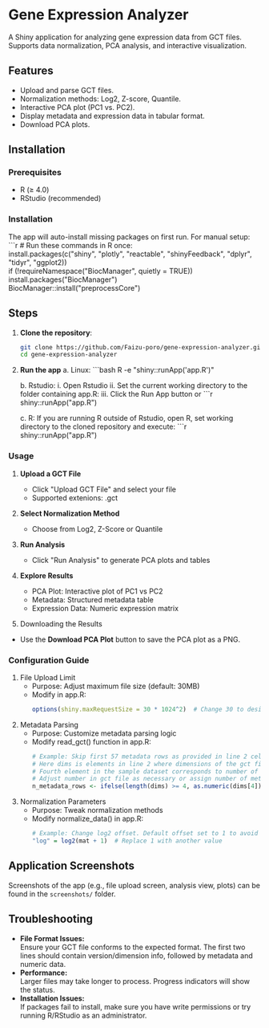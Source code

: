 # Gene Expression Analyzer

A Shiny application for analyzing gene expression data from GCT files. Supports data normalization, PCA analysis, and interactive visualization.

## Features
- Upload and parse GCT files.
- Normalization methods: Log2, Z-score, Quantile.
- Interactive PCA plot (PC1 vs. PC2).
- Display metadata and expression data in tabular format.
- Download PCA plots.

## Installation

### Prerequisites
- R (≥ 4.0)
- RStudio (recommended)

### Installation  
The app will auto-install missing packages on first run. For manual setup:  
    ```r
    # Run these commands in R once:  
    install.packages(c("shiny", "plotly", "reactable", "shinyFeedback", "dplyr", "tidyr", "ggplot2))  
    if (!requireNamespace("BiocManager", quietly = TRUE)) install.packages("BiocManager")  
    BiocManager::install("preprocessCore")  

## Steps
1. **Clone the repository**:
    ```bash
    git clone https://github.com/Faizu-poro/gene-expression-analyzer.git
    cd gene-expression-analyzer

2. **Run the app**
    a. Linux:
        ```bash
        R -e "shiny::runApp('app.R')"

    b. Rstudio:
        i. Open Rstudio
        ii. Set the current working directory to the folder containing app.R:
        iii. Click the Run App button or 
            ```r
            shiny::runApp("app.R")
    
    c. R:
        If you are running R outside of Rstudio, open R, set working directory to the cloned repository and execute:
            ```r
            shiny::runApp("app.R")    

### Usage
1. **Upload a GCT File**
    - Click "Upload GCT File" and select your file
    - Supported extenions: .gct

2. **Select Normalization Method**
    - Choose from Log2, Z-Score or Quantile

3. **Run Analysis**
    - Click "Run Analysis" to generate PCA plots and tables

4. **Explore Results**
    - PCA Plot: Interactive plot of PC1 vs PC2
    - Metadata: Structured metadata table
    - Expression Data: Numeric expression matrix

5. Downloading the Results

- Use the **Download PCA Plot** button to save the PCA plot as a PNG.

### Configuration Guide
1. File Upload Limit
    - Purpose: Adjust maximum file size (default: 30MB)
    - Modify in app.R:
        ```r
        options(shiny.maxRequestSize = 30 * 1024^2)  # Change 30 to desired MB

2. Metadata Parsing
    - Purpose: Customize metadata parsing logic
    - Modify read_gct() function in app.R:
        ```r
        # Example: Skip first 57 metadata rows as provided in line 2 cell 4
        # Here dims is elements in line 2 where dimensions of the gct file are normally observed.
        # Fourth element in the sample dataset corresponds to number of rows of metadata information after headers. 
        # Adjust number in gct file as necessary or assign number of metadata lines here to n_metadata_rows
        n_metadata_rows <- ifelse(length(dims) >= 4, as.numeric(dims[4]), 0)

3. Normalization Parameters
    - Purpose: Tweak normalization methods
    - Modify normalize_data() in app.R:
        ```r
        # Example: Change log2 offset. Default offset set to 1 to avoid 0 values.
        "log" = log2(mat + 1)  # Replace 1 with another value

## Application Screenshots

Screenshots of the app (e.g., file upload screen, analysis view, plots) can be found in the `screenshots/` folder.

## Troubleshooting

- **File Format Issues:**  
  Ensure your GCT file conforms to the expected format. The first two lines should contain version/dimension info, followed by metadata and numeric data.
- **Performance:**  
  Larger files may take longer to process. Progress indicators will show the status.
- **Installation Issues:**  
  If packages fail to install, make sure you have write permissions or try running R/RStudio as an administrator.